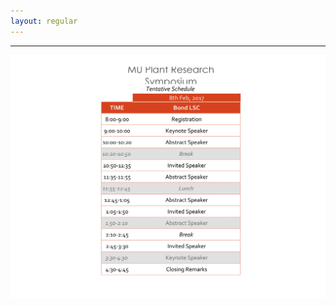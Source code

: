 ```yaml
---
layout: regular
---
```




<hr style="clear: both;" />

<img src="/img/schedule_2017.jpg" style="max-width:100%"/>
